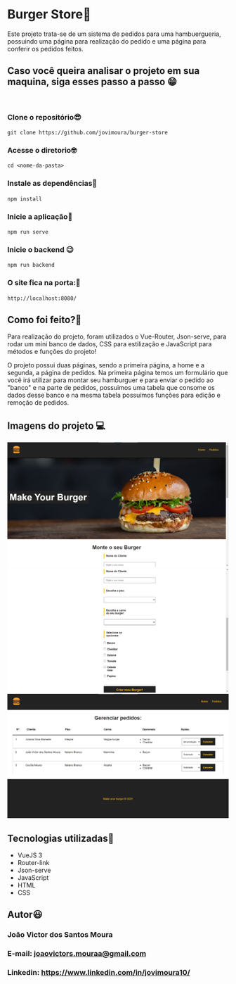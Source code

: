 # Burger Store🍔

Este projeto trata-se de um sistema de pedidos para uma hambuergueria, possuindo uma página para realização do pedido e uma página para conferir os pedidos feitos.

## Caso você queira analisar o projeto em sua maquina, siga esses passo a passo 😁

<br>

### Clone o repositório😎

```
git clone https://github.com/jovimoura/burger-store
```

### Acesse o diretorio🤓

```
cd <nome-da-pasta>
```
### Instale as dependências🤠
```
npm install
```
### Inicie a aplicação🤩
```
npm run serve
```

### Inicie o backend 😉

```
npm run backend
```
### O site fica na porta:🤗

```
http://localhost:8080/
```

## Como foi feito?🤔

<p>Para realização do projeto, foram utilizados o Vue-Router, Json-serve, para rodar um mini banco de dados, CSS para estilização e JavaScript para métodos e funções do projeto!</p>
<p>
O projeto possui duas páginas, sendo a primeira página, a home e a segunda, a página de pedidos. Na primeira página temos um formulário que você irá utilizar para montar seu hamburguer e para enviar o pedido ao "banco" e na parte de pedidos, possuimos uma tabela que consome os dados desse banco e na mesma tabela possuímos funções para edição e remoção de pedidos.
</p>

## Imagens do projeto 💻

<img src='./src/assets/img-readme/foto1.png'>

<img src='./src/assets/img-readme/foto2.png'>

<img src='./src/assets/img-readme/foto3.png'>

## Tecnologias utilizadas🦉

<ul>
    <li>VueJS 3</li>
    <li>Router-link</li>
    <li>Json-serve</li>
    <li>JavaScript</li>
    <li>HTML</li>
    <li>CSS</li>
</ul>

## Autor😃

### João Victor dos Santos Moura
### E-mail: joaovictors.mouraa@gmail.com
### Linkedin: https://www.linkedin.com/in/jovimoura10/